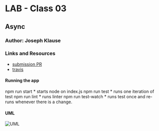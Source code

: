 # LAB - Class 03

## Async

### Author: Joseph Klause

### Links and Resources
* [submission PR](https://github.com/josephklause-401-advanced-javascript/lab-class-03/pull/1)
* [travis](https://travis-ci.com/josephklause-401-advanced-javascript/lab-class-03)


#### Running the app
npm run start
    * starts node on index.js
npm run test
    * runs one iteration of test
npm run lint
    * runs linter
npm run test-watch
    * runs test once and re-runs whenever there is a change.

#### UML
![UML]()
